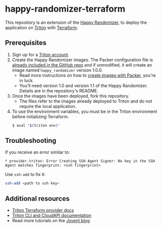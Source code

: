 # happy-randomizer-terraform

This repository is an extension of the [Happy Randomizer](https://github.com/heyawhite/happy-randomizer), to deploy the application on [Triton](https://www.joyent.com/triton/compute) with [Terraform](https://www.terraform.io/intro/index.html).

## Prerequisites

1. Sign up for a [Triton account](https://lpage.joyent.com/Triton-Free-Trial.html). 
1. Create the Happy Randomizer images. The Packer configuration file is [already included in the GitHub repo](https://github.com/heyawhite/happy-randomizer/blob/master/happy-image.json) and if unmodified, it will create an image named `happy_randomizer` version 1.0.0.
   + Read more instructions on how to [create images with Packer](https://www.joyent.com/blog/create-images-with-packer), you're in luck. 
   + You'll need version 1.0 and version 1.1 of the Happy Randomizer. Details are in the repository's README.
1. Once the images have been deployed, fork this repository.
   + The files refer to the images already deployed to Triton and do not require the local application.
1. To use the environment variables, you must be in the Triton environment before initializing Terraform.
   ```sh
   $ eval "$(triton env)"
   ```

## Troubleshooting

If you receive an error similar to:

```hcl
* provider.triton: Error Creating SSH Agent Signer: No key in the SSH Agent matches fingerprint: <ssh fingerprint>
```

Use `ssh-add` to fix it:

```sh
ssh-add <path to ssh key>
```

## Additional resources

+ [Triton Terraform provider docs](https://github.com/terraform-providers/terraform-provider-triton)
+ [Triton CLI and CloudAPI documentation](https://docs.joyent.com/public-cloud/api-access/cloudapi)
+ Read more tutorials on the [Joyent blog](https://www.joyent.com/blog)